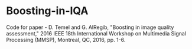 # Boosting-in-IQA
Code for paper - D. Temel and G. AlRegib, "Boosting in image quality assessment," 2016 IEEE 18th International Workshop on Multimedia Signal Processing (MMSP), Montreal, QC, 2016, pp. 1-6.
